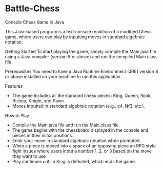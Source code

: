 # Battle-Chess
Console Chess Game in Java

This Java-based program is a text console rendition of a modified Chess game, where users can play by inputting moves in standard algebraic notation.

Getting Started
  To start playing the game, simply compile the Main.java file using a Java compiler (version 8 or above) and run the compiled Main.class file.

Prerequisites
  You need to have a Java Runtime Environment (JRE) version 8 or above installed on your machine to run this application.

Features
  - The game includes all the standard chess pieces: King, Queen, Rook, Bishop, Knight, and Pawn.
  - Moves inputted in standard algebraic notation (e.g., e4, Nf3, etc.).

How to Play
  - Compile the Main.java file and run the Main.class file.
  - The game begins with the chessboard displayed in the console and pieces in their initial positions.
  - Enter your move in standard algebraic notation when prompted.
  - When a piece is moved into a space of an opposing piece an RPG style fight insues where users input a number 1, 2, or 3 based on the move they want to use
  - Play continues until a King is defeated, which ends the game.

